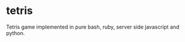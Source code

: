 tetris
===========

Tetris game implemented in pure bash, ruby, server side javascript and python.

